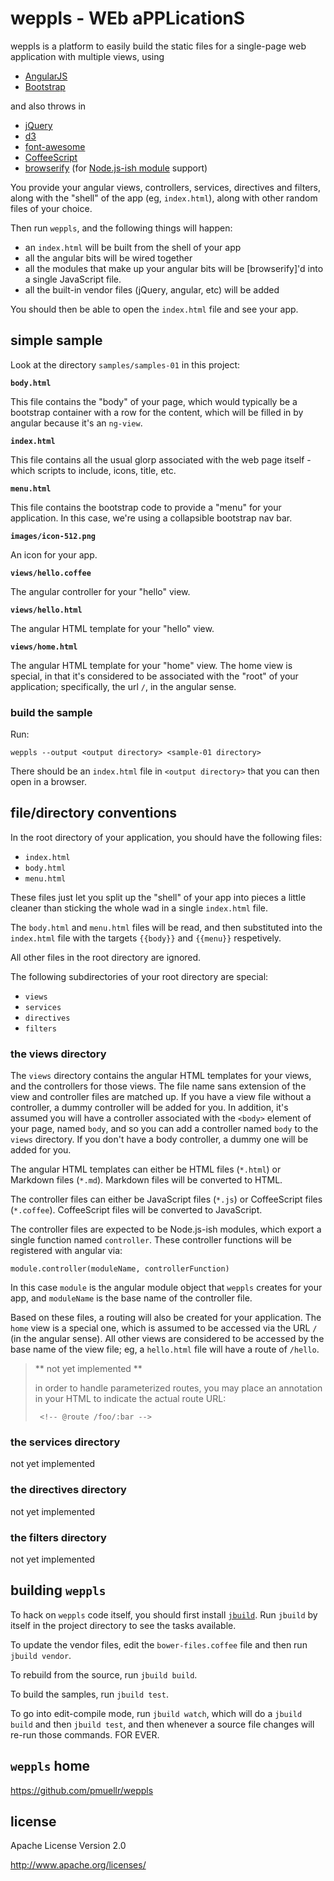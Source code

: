 weppls - WEb aPPLicationS
================================================================================

weppls is a platform to easily build the static files for a single-page
web application with multiple views, using

* [AngularJS](http://angularjs.org/)
* [Bootstrap](http://getbootstrap.com/)

and also throws in

* [jQuery](http://jquery.com/)
* [d3](http://d3js.org/)
* [font-awesome](http://fortawesome.github.io/Font-Awesome/)
* [CoffeeScript](http://coffeescript.org/)
* [browserify](http://browserify.org/) (for [Node.js-ish module](http://nodejs.org/api/modules.html) support)

You provide your angular views, controllers, services, directives and 
filters, along with the "shell" of the app (eg, `index.html`), along with
other random files of your choice.

Then run `weppls`, and the following things will happen:

* an `index.html` will be built from the shell of your app
* all the angular bits will be wired together
* all the modules that make up your angular bits will be 
  [browserify]'d into a single JavaScript file.
* all the built-in vendor files (jQuery, angular, etc) will
  be added

You should then be able to open the `index.html` file and see your app.


simple sample
--------------------------------------------------------------------------------

Look at the directory `samples/samples-01` in this project:

**`body.html`**

This file contains the "body" of your page, which would typically
be a bootstrap container with a row for the content, which will be
filled in by angular because it's an `ng-view`.

**`index.html`**

This file contains all the usual glorp associated with the web page
itself - which scripts to include, icons, title, etc.

**`menu.html`**

This file contains the bootstrap code to provide a "menu" for your application.
In this case, we're using a collapsible bootstrap nav bar.

**`images/icon-512.png`**

An icon for your app.

**`views/hello.coffee`**

The angular controller for your "hello" view.

**`views/hello.html`**

The angular HTML template for your "hello" view.

**`views/home.html`**

The angular HTML template for your "home" view.
The home view is special, in that it's considered
to be associated with the "root" of your application;
specifically, the url `/`, in the angular sense.


### build the sample ###

Run:

    weppls --output <output directory> <sample-01 directory>

There should be an `index.html` file in `<output directory>` that you can
then open in a browser.


file/directory conventions
--------------------------------------------------------------------------------

In the root directory of your application, you should have the following files:

* `index.html`
* `body.html`
* `menu.html`

These files just let you split up the "shell" of your app into pieces a little
cleaner than sticking the whole wad in a single `index.html` file.

The `body.html` and `menu.html` files will be read, and then substituted into
the `index.html` file with the targets `{{body}}` and `{{menu}}` respetively.

All other files in the root directory are ignored.

The following subdirectories of your root directory are special:

* `views`
* `services`
* `directives`
* `filters`


### the views directory ###

The `views` directory contains the angular HTML templates for your views, and
the controllers for those views.  The file name sans extension of the view
and controller files are matched up.  If you have a view file without a 
controller, a dummy controller will be added for you.  In addition, it's 
assumed you will have a controller associated with the `<body>` element 
of your page, named `body`, and so you can add a controller named `body`
to the `views` directory.  If you don't have a body controller, a dummy one
will be added for you.

The angular HTML templates can either be HTML files (`*.html`) or Markdown
files (`*.md`). Markdown files will be converted to HTML.

The controller files can either be JavaScript files (`*.js`) or CoffeeScript
files (`*.coffee`).  CoffeeScript files will be converted to JavaScript.

The controller files are expected to be Node.js-ish modules, which export
a single function named `controller`.  These controller functions will be
registered with angular via:

    module.controller(moduleName, controllerFunction)

In this case `module` is the angular module object that `weppls` creates 
for your app, and `moduleName` is the base name of the controller file.

Based on these files, a routing will also be created for your application.
The `home` view is a special one, which is assumed to be accessed via
the URL `/` (in the angular sense).  All other views are considered to
be accessed by the base name of the view file; eg, a `hello.html` file will
have a route of `/hello`.

> ** not yet implemented **
>
> in order to handle parameterized routes, you may place an annotation in
> your HTML to indicate the actual route URL:
>     
>      <!-- @route /foo/:bar -->

### the services directory ###

not yet implemented


### the directives directory ###

not yet implemented


### the filters directory ###

not yet implemented


building `weppls`
--------------------------------------------------------------------------------

To hack on `weppls` code itself, you should first install 
[`jbuild`](https://github.com/pmuellr/jbuild).  Run `jbuild`
by itself in the project directory to see the tasks available.

To update the vendor files, edit the `bower-files.coffee` file and
then run `jbuild vendor`.

To rebuild from the source, run `jbuild build`.

To build the samples, run `jbuild test`.

To go into edit-compile mode, run `jbuild watch`, which will
do a `jbuild build` and then `jbuild test`, and then whenever
a source file changes will re-run those commands.  FOR EVER.


`weppls` home
--------------------------------------------------------------------------------

<https://github.com/pmuellr/weppls>


license
--------------------------------------------------------------------------------

Apache License Version 2.0

<http://www.apache.org/licenses/>

